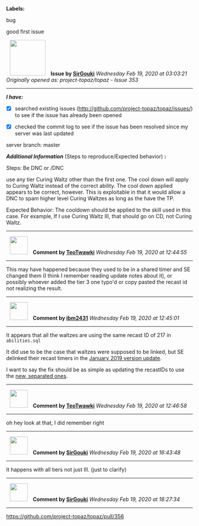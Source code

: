 **Labels:**

bug

good first issue



<a href="https://github.com/SirGouki"><img src="https://avatars3.githubusercontent.com/u/11664236?v=4" width="96" height="96" hspace="10"></img></a> **Issue by [SirGouki](https://github.com/SirGouki)**
_Wednesday Feb 19, 2020 at 03:03:21_
_Originally opened as: project-topaz/topaz - Issue 353_

----

<!-- place 'x' mark between square [] brackets to checkmark box -->
**_I have:_**

- [x] searched existing issues (http://github.com/project-topaz/topaz/issues/) to see if the issue has already been opened
- [x] checked the commit log to see if the issue has been resolved since my server was last updated

server branch: master

**_Additional Information_** (Steps to reproduce/Expected behavior) **:** 
Steps:  Be DNC or /DNC
use any tier Curing Waltz other than the first one.  The cool down will apply to Curing Waltz instead of the correct ability.  The cool down applied appears to be correct, however.  This is exploitable in that it would allow a DNC to spam higher level Curing Waltzes as long as the have the TP.

Expected Behavior:  The cooldown should be applied to the skill used in this case.  For example, If I use Curing Waltz III, that should go on CD, not Curing Waltz.



----
<a href="https://github.com/TeoTwawki"><img src="https://avatars0.githubusercontent.com/u/6871475?v=4" width="48" height="48" hspace="10"></img></a> **Comment by [TeoTwawki](https://github.com/TeoTwawki)**
_Wednesday Feb 19, 2020 at 12:44:55_

----

This may have happened because they used to be in a shared timer and SE changed them (I think I remember reading update notes about it), or possibly whoever added the tier 3 one typo'd or copy pasted the recast id not realizing the result.


----
<a href="https://github.com/ibm2431"><img src="https://avatars3.githubusercontent.com/u/13112942?v=4" width="48" height="48" hspace="10"></img></a> **Comment by [ibm2431](https://github.com/ibm2431)**
_Wednesday Feb 19, 2020 at 12:45:01_

----

It appears that all the waltzes are using the same recast ID of 217 in `abilities.sql`

It did use to be the case that waltzes were supposed to be linked, but SE delinked their recast timers in the [January 2019 version update](http://forum.square-enix.com/ffxi/threads/54901-January.-10-2019-%28JST%29-Version-Update).

I want to say the fix should be as simple as updating the recastIDs to use the [new, separated ones](https://github.com/Windower/Resources/blob/master/resources_data/ability_recasts.lua).


----
<a href="https://github.com/TeoTwawki"><img src="https://avatars0.githubusercontent.com/u/6871475?v=4" width="48" height="48" hspace="10"></img></a> **Comment by [TeoTwawki](https://github.com/TeoTwawki)**
_Wednesday Feb 19, 2020 at 12:46:58_

----

oh hey look at that, I did remember right


----
<a href="https://github.com/SirGouki"><img src="https://avatars3.githubusercontent.com/u/11664236?v=4" width="48" height="48" hspace="10"></img></a> **Comment by [SirGouki](https://github.com/SirGouki)**
_Wednesday Feb 19, 2020 at 16:43:48_

----

It happens with all tiers not just III.  (just to clarify)


----
<a href="https://github.com/SirGouki"><img src="https://avatars3.githubusercontent.com/u/11664236?v=4" width="48" height="48" hspace="10"></img></a> **Comment by [SirGouki](https://github.com/SirGouki)**
_Wednesday Feb 19, 2020 at 18:27:34_

----

https://github.com/project-topaz/topaz/pull/356
